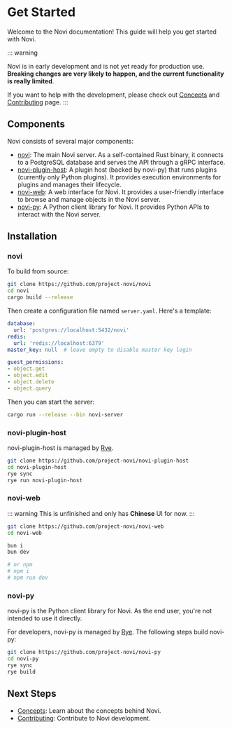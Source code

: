 # Get Started

Welcome to the Novi documentation! This guide will help you get started with Novi.

::: warning

Novi is in early development and is not yet ready for production use. **Breaking changes are very likely to happen, and the current functionality is really limited**.

If you want to help with the development, please check out [Concepts](/concepts/) and [Contributing](/contributing) page.
:::

## Components

Novi consists of several major components:

- [novi](https://github.com/project-novi/novi): The main Novi server. As a self-contained Rust binary, it connects to a PostgreSQL database and serves the API through a gRPC interface.
- [novi-plugin-host](https://github.com/project-novi/novi-plugin-host): A plugin host (backed by novi-py) that runs plugins (currently only Python plugins). It provides execution environments for plugins and manages their lifecycle.
- [novi-web](https://github.com/project-novi/novi-web): A web interface for Novi. It provides a user-friendly interface to browse and manage objects in the Novi server.
- [novi-py](https://github.com/project-novi/novi-py): A Python client library for Novi. It provides Python APIs to interact with the Novi server.

## Installation

### novi

To build from source:

```bash
git clone https://github.com/project-novi/novi
cd novi
cargo build --release
```

Then create a configuration file named `server.yaml`. Here's a template:

```yaml
database:
  url: 'postgres://localhost:5432/novi'
redis:
  url: 'redis://localhost:6379'
master_key: null  # leave empty to disable master key login

guest_permissions:
- object.get
- object.edit
- object.delete
- object.query
```

Then you can start the server:

```bash
cargo run --release --bin novi-server
```

### novi-plugin-host

novi-plugin-host is managed by [Rye](https://rye.astral.sh/).

```bash
git clone https://github.com/project-novi/novi-plugin-host
cd novi-plugin-host
rye sync
rye run novi-plugin-host
```

### novi-web

::: warning
This is unfinished and only has **Chinese** UI for now.
:::

```bash
git clone https://github.com/project-novi/novi-web
cd novi-web

bun i
bun dev

# or npm
# npm i
# npm run dev
```

### novi-py

novi-py is the Python client library for Novi. As the end user, you're not intended to use it directly.

For developers, novi-py is managed by [Rye](https://rye.astral.sh/). The following steps build novi-py:

```bash
git clone https://github.com/project-novi/novi-py
cd novi-py
rye sync
rye build
```

## Next Steps

- [Concepts](/concepts/): Learn about the concepts behind Novi.
- [Contributing](/contributing): Contribute to Novi development.
